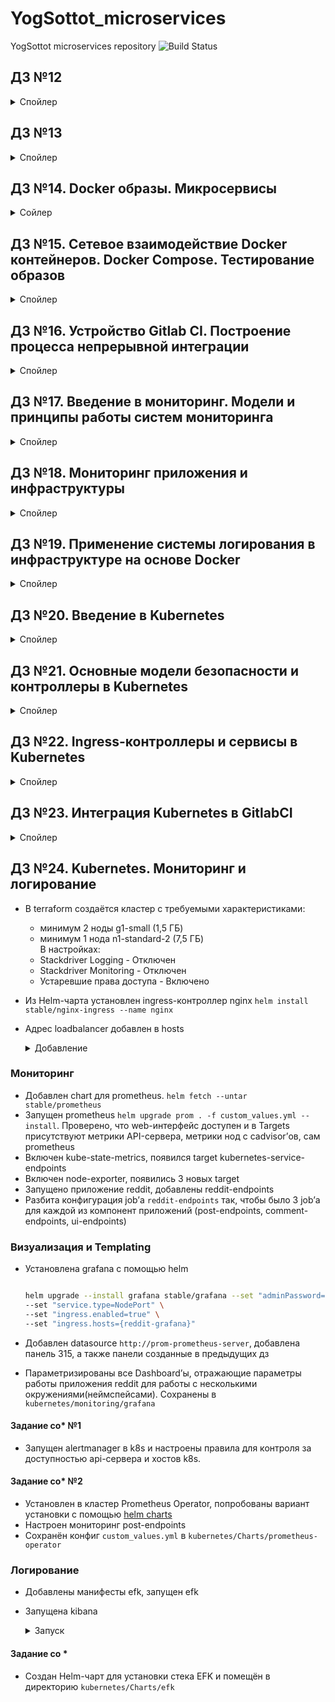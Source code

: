 # YogSottot_microservices

YogSottot microservices repository ![Build Status](https://travis-ci.com/Otus-DevOps-2018-11/YogSottot_microservices.svg?branch=master)

## ДЗ №12  

<details><summary>Спойлер</summary><p>

- Установлены Docker, docker-compose, docker-machine  
- Запущен ```docker run hello-world```  
- Запущен ```docker run -it ubuntu:16.04 /bin/bash``` несколько раз с созданием файл в одном из контейнеров  
- Найден старый контейнер ```docker ps -a```
- Подключился к старому контейнеру ```docker start 4c47507d586b && docker attach 4c47507d586b```  
- Создал образ на основе этого контейнера ```docker commit 4c47507d586b yogsottot/ubuntu-tmp-file```
- Сохранил вывод команды ```docker images``` в файл ```docker-monolith/docker-1.log```  

### Задание со *  

- Сравнил вывод двух следующих команд  

  ```bash

  >docker inspect <u_container_id>
  >docker inspect <u_image_id>
  
  ```

- На основе вывода команд выяснил чем отличается контейнер от образа. Объяснение дописано в файл docker-monolith/docker-1.log  

</p></details>

## ДЗ №13  

<details><summary>Спойлер</summary><p>

- Создан новый проект в gce ```gcloud projects create docker-231609 --name docker``` и выбран по умолчанию ```gcloud config set project docker-231609```  
- Экспортирована переменная с id проекта ```export GOOGLE_PROJECT=docker-231609```
- Создана впс в gcp с помощью docker-machine

  ```bash

  $ docker-machine create --driver google \
  --google-machine-image https://www.googleapis.com/compute/v1/projects/ubuntu-os-cloud/global/images/family/ubuntu-1604-lts \
  --google-machine-type n1-standard-1 \
  --google-zone europe-north1-b \
  docker-host
  
  ```

  <details><summary>Запуск</summary><p>

  ```bash
  Running pre-create checks...
  (docker-host) Check that the project exists
  (docker-host) Check if the instance already exists
  Creating machine...
  (docker-host) Generating SSH Key
  (docker-host) Creating host...
  (docker-host) Opening firewall ports
  (docker-host) Creating instance
  (docker-host) Waiting for Instance
  (docker-host) Uploading SSH Key
  Waiting for machine to be running, this may take a few minutes...
  Detecting operating system of created instance...
  Waiting for SSH to be available...
  Detecting the provisioner...
  Provisioning with ubuntu(systemd)...
  Installing Docker...
  Copying certs to the local machine directory...
  Copying certs to the remote machine...
  Setting Docker configuration on the remote daemon...
  Checking connection to Docker...
  Docker is up and running!
  To see how to connect your Docker Client to the Docker Engine running on this virtual machine, run: docker-machine env docker-host

  ```

  ```bash

  docker-machine env docker-host
  export DOCKER_TLS_VERIFY="1"
  export DOCKER_HOST="tcp://35.228.237.45:2376"
  export DOCKER_CERT_PATH="~/.docker/machine/machines/docker-host"
  export DOCKER_MACHINE_NAME="docker-host"
  # Run this command to configure your shell:
  # eval $(docker-machine env docker-host)

  ```

  </p></details>

- Добавлены dockerfile и дополнительные файлы для создания образа  
- Создан образ

  <details><summary>Создание</summary><p>

  ```bash

  docker build -t reddit:latest .
  ...
      Removing intermediate container bb9ca919facb
   ---> 83511ea833a6
  Step 9/10 : RUN chmod 0777 /start.sh
   ---> Running in 701a752398c7
  Removing intermediate container 701a752398c7
   ---> 6467da45c817
  Step 10/10 : CMD ["/start.sh"]
   ---> Running in e35e7764a918
  Removing intermediate container e35e7764a918
   ---> 46b066c0201a
  Successfully built 46b066c0201a
  Successfully tagged reddit:latest

  ```

  ```bash

  > docker images -a
  REPOSITORY          TAG                 IMAGE ID            CREATED             SIZE
  <none>              <none>              6467da45c817        3 minutes ago       678MB
  reddit              latest              46b066c0201a        3 minutes ago       678MB
  <none>              <none>              83511ea833a6        3 minutes ago       678MB
  <none>              <none>              fb427dbce449        3 minutes ago       639MB
  <none>              <none>              b2b1cf19a8e9        3 minutes ago       639MB
  <none>              <none>              1eeb04537b82        3 minutes ago       639MB
  <none>              <none>              c9f32f0bc094        3 minutes ago       639MB
  <none>              <none>              8cb982c3c72f        3 minutes ago       638MB
  <none>              <none>              45c5c48188b6        4 minutes ago       636MB
  ubuntu              16.04               7e87e2b3bf7a        3 weeks ago         117MB

  ```

  </p></details>

- Запущен контейнер ```docker run --name reddit -d --network=host reddit:latest```  
- Разрешён входящий TCP-трафик на порт 9292

  ```bash

  $ gcloud compute firewall-rules create reddit-app \
  --allow tcp:9292 \
  --target-tags=docker-machine \
  --description="Allow PUMA connections" \
  --direction=INGRESS

  ```

- Проверено, что приложение стало доступным  
- Аутентифицирован на docker hub с хранением секрета через [```docker-credential-pass```](https://github.com/docker/docker-credential-helpers/issues/102#issuecomment-388974092)  
- Образ помечен тегом ```docker tag reddit:latest yogsottot/otus-reddit:1.0```  
- Образ загружен в docker.hub ```docker push yogsottot/otus-reddit:1.0```  
- Загруженный контейнер запущен локально ```docker run --name reddit -d -p 9292:9292 yogsottot/otus-reddit:1.0```  

- C помощью следующих команд:
  - изучены логи контейнера ```docker logs reddit -f```

    <details><summary>Логи контейнера</summary><p>

    ```bash
  
    >docker logs reddit -f
    about to fork child process, waiting until server is ready for connections.
    forked process: 9
    ERROR: child process failed, exited with error number 100
    Puma starting in single mode...
    * Version 3.10.0 (ruby 2.3.1-p112), codename: Russell's Teapot
    * Min threads: 0, max threads: 16
    * Environment: development
    /reddit/helpers.rb:4: warning: redefining `object_id' may cause serious problems
    D, [2019-02-13T11:38:16.872960 #14] DEBUG -- : MONGODB | Topology type 'unknown' initializing.
    D, [2019-02-13T11:38:16.873074 #14] DEBUG -- : MONGODB | Server 127.0.0.1:27017 initializing.
    D, [2019-02-13T11:56:02.170351 #13] DEBUG -- : MONGODB | Connection refused - connect(2) for 127.0.0.1:27017
    * Listening on tcp://0.0.0.0:9292
    Use Ctrl-C to stop

    ```

    </p></details>

  - зашёл в выполняемый контейнер ```docker exec -it reddit bash```
  - посмотрел список процессов  ```ps auxf```

    <details><summary>Процессы контейнера</summary><p>

    ```bash

    root@e88d520c0836:/# ps auxf
    USER       PID %CPU %MEM    VSZ   RSS TTY      STAT START   TIME COMMAND
    root       174  0.0  0.0  18236  3316 pts/0    Ss   11:59   0:00 bash
    root       234  0.0  0.0  34424  2960 pts/0    R+   12:00   0:00  \_ ps auxf
    root         1  0.0  0.0  18032  2772 ?        Ss   11:56   0:00 bash /start.sh
    root        13  0.2  0.4 651060 32428 ?        Sl   11:56   0:00 puma 3.10.0 (tcp://0.0.0.0:9292) [reddit]

    ```

    </p></details>

  - при просмотре логов была выявлена проблема с запуском mongodb

    <details><summary>Логи mongodb</summary><p>

    ```bash

    ERROR: Insufficient free space for journal files
    [initandlisten] Please make at least 3379MB available in /var/lib/mongodb/journal or use --smallfiles
  
    ```

    </p></details>

    Проблема решена путём внесения изменений в конфиг ```mongod.conf```, а также исправлением опечатки в ```start.sh```  
    Был создан исправленный образ yogsottot/otus-reddit:1.02
    Удалил старый контейнер и запустил новый ```docker run --name reddit -d -p 9292:9292 yogsottot/otus-reddit:1.02```

    <details><summary>Изменения</summary><p>

    ```bash
    cat /etc/mongod.conf

    storage:
        smallFiles: true

    ```

    ```bash

    cat start.sh
    --config /etc/mongod.conf вместо /etc/mongodb.conf

    ```

    </p></details>

  - вызвал остановку контейнера ```killall5 1```
  - запустил его повторно ```docker start reddit```, убедился, что приложение работает корректно  
  - остановил и удалил ```docker stop reddit && docker rm reddit```
  - запустил контейнер без запуска приложения и посмотрел процессы ```docker run --name reddit --rm -it yogsottot/otus-reddit:1.02 bash```

    <details><summary>Без запуска приложения</summary><p>

    ```bash

    >docker run --name reddit --rm -it yogsottot/otus-reddit:1.02 bash
    root@f0fa490388bd:/# ps auxf
    USER       PID %CPU %MEM    VSZ   RSS TTY      STAT START   TIME COMMAND
    root         1  0.6  0.0  18236  3220 pts/0    Ss   14:09   0:00 bash
    root        15  0.0  0.0  34424  2844 pts/0    R+   14:09   0:00 ps auxf
    root@f0fa490388bd:/# exit

    ```

    </p></details>

  - посмотрел подробную информацию об образе ```docker inspect yogsottot/otus-reddit:1.02```

    <details><summary>Информация об образе</summary><p>

    ```bash

    >docker inspect yogsottot/otus-reddit:1.02
    [
        {
            "Id": "sha256:7c4894d7591c103ddae2383800ca942bf2e3fd476c83ec2e60d9361c938c2686",
            "RepoTags": [
                "yogsottot/otus-reddit:1.02"
            ],
            "RepoDigests": [
                "yogsottot/otus-reddit@sha256:4b20de2c1144e38a4ebf161b71ded27daa82448e9868d39eea511b17f1914e6f"
            ],
            "Parent": "",
            "Comment": "",
            "Created": "2019-02-13T13:03:36.805788752Z",
            "Container": "2faf0287353c17766520c61a47729bd4d5bfdd0efeffddb67bcb9bada2a530f1",
            "ContainerConfig": {
                "Hostname": "2faf0287353c",
                "Domainname": "",
                "User": "",
                "AttachStdin": false,
                "AttachStdout": false,
                "AttachStderr": false,
                "Tty": false,
                "OpenStdin": false,
                "StdinOnce": false,
                "Env": [
                    "PATH=/usr/local/sbin:/usr/local/bin:/usr/sbin:/usr/bin:/sbin:/bin"
                ],
                "Cmd": [
                    "/bin/sh",
                    "-c",
                    "#(nop) ",
                    "CMD [\"/start.sh\"]"
                ],
                "ArgsEscaped": true,
                "Image": "sha256:add263cec92cd867829f5886de5b9b67ac47bec21869575dd39d487a970bfa5d",
                "Volumes": null,
                "WorkingDir": "",
                "Entrypoint": null,
                "OnBuild": null,
                "Labels": {}
            },
            "DockerVersion": "18.09.2",
            "Author": "",
            "Config": {
                "Hostname": "",
                "Domainname": "",
                "User": "",
                "AttachStdin": false,
                "AttachStdout": false,
                "AttachStderr": false,
                "Tty": false,
                "OpenStdin": false,
                "StdinOnce": false,
                "Env": [
                    "PATH=/usr/local/sbin:/usr/local/bin:/usr/sbin:/usr/bin:/sbin:/bin"
                ],
                "Cmd": [
                    "/start.sh"
                ],
                "ArgsEscaped": true,
                "Image": "sha256:add263cec92cd867829f5886de5b9b67ac47bec21869575dd39d487a970bfa5d",
                "Volumes": null,
                "WorkingDir": "",
                "Entrypoint": null,
                "OnBuild": null,
                "Labels": null
            },
            "Architecture": "amd64",
            "Os": "linux",
            "Size": 678186931,
            "VirtualSize": 678186931,
            "GraphDriver": {
                "Data": {
                    "LowerDir": "/var/lib/docker/overlay2/075c4eb4b1d86e01be73c46c5bda1691933a9f2d4e8e34934cea2504e5e0c5e8/diff:/var/lib/docker/overlay2/d09c0bd543b4394806759ee13751279545a07f741cc9f72d0f5e14aa440e435a/diff:/var/lib/docker/overlay2/d79588ff9afdef1cd931329adb21f1857831e0e719e6ad5d93722e9ca6155896/diff:/var/lib/docker/overlay2/dc714f7b9be2e07e502a63fe948d1bbfb48aa81d8e5186c4cf06e5f458429b6e/diff:/var/lib/docker/overlay2/071db8621e40b6b79817e090de8c546eb726540a31d44e96b693ad014ab0635a/diff:/var/lib/docker/overlay2/2afd26f1614689031ad1f1b1d663789d288344c57b824812a916ec7982c407ff/diff:/var/lib/docker/overlay2/e30dbb3415a8a704609596e465bff304bf65d55ad8321be8a823c1c52a41695b/diff:/var/lib/docker/overlay2/d23eee8a190cff4ce21abf6aeb8ddc298378b8a5eeb2a408d2af5b5c65c8dede/diff:/var/lib/docker/overlay2/af577f34abcd2995c0c90e63da250b75cc5e860bd6cc5c406cf3e8b16d989f2d/diff:/var/lib/docker/overlay2/a1b5dbb6f13937fe6a5981c060ea5be1abbff2345323ec0431b392a54563ccf2/diff:/var/lib/docker/overlay2/95fb9d6f751847de59e731c3aa30ffe9a4cf41d92c6fa5d63b3c54cc4dfe930a/diff",
                    "MergedDir": "/var/lib/docker/overlay2/d2bfd45def40d502a69561472a1a635cd6b069af7a1646e9f74284fe82171870/merged",
                    "UpperDir": "/var/lib/docker/overlay2/d2bfd45def40d502a69561472a1a635cd6b069af7a1646e9f74284fe82171870/diff",
                    "WorkDir": "/var/lib/docker/overlay2/d2bfd45def40d502a69561472a1a635cd6b069af7a1646e9f74284fe82171870/work"
                },
                "Name": "overlay2"
            },
            "RootFS": {
                "Type": "layers",
                "Layers": [
                    "sha256:0de2edf7bff41238438e25b6f2de055b97c7fb6fe095cd560c2095b8dd70fc99",
                    "sha256:b2fd8b4c3da7e720f748179985ff20f537d504a9f4b0df09ac7611b390addab8",
                    "sha256:f67191ae09b8f583063c9f2e369ce3743a4f4eca91e2f7c4c3e4f5a7fba6b24a",
                    "sha256:68dda0c9a8cd82911fa164ad1461ded7901784ddc4f221c3bd0ae6acbea7ad36",
                    "sha256:24f80a2c71e08dd40ec4cbdffffdc5f406fcc9d51c830059097eefeff554674c",
                    "sha256:2840ac005625268ba87ebd14686c1d9411a9a9facfa79ed7b63d629b419382f2",
                    "sha256:9eb6337a262e08b183c3c53b08f1d0f7fe30c87fc3d731e864abdb7c645b037e",
                    "sha256:5b4c71b573d0ebe0230d450af565f08991612273a8538af0deae06cf95354f39",
                    "sha256:113f3a69854f4cff82457e4612564c72cb3b80bd2759034e1a63e6b1d14b12ca",
                    "sha256:10eaa0370604cc74429c7043eeb91d98e9d39389e1f84c29169c6d28ed12f7d5",
                    "sha256:212ea33e1c32c571e618bd409bc8ddb78078221e563780b364fce2983e31a711",
                    "sha256:7ab07c89835047f072949816054c1c685bec9f0e2154e4c50ae4c2c2f997c90d"
                ]
            },
            "Metadata": {
                "LastTagTime": "0001-01-01T00:00:00Z"
            }
        }
    ]

    ```

    </p></details>

  - вывел только определенный фрагмент информации ```docker inspect yogsottot/otus-reddit:1.02 -f '{{.ContainerConfig.Cmd}}'```

    <details><summary>Проверка</summary><p>

    ```bash

    >docker inspect yogsottot/otus-reddit:1.02 -f '{{.ContainerConfig.Cmd}}'
    [/bin/sh -c #(nop)  CMD ["/start.sh"]]

    ```

    </p></details>

  - запустил приложение и добавил/удалил папки и посмотрел дифф,
  
    <details><summary>Проверка</summary><p>

    ```bash

    >docker run --name reddit -d -p 9292:9292 yogsottot/otus-reddit:1.02
    d2981256e51c6b2dd96c768013c7b2c7d81b97bcc2a6cf1ba5e150c49b7ecc12

    >docker exec -it reddit bash
    root@d2981256e51c:/# mkdir /test1234
    root@d2981256e51c:/# touch /test1234/testfile
    root@d2981256e51c:/# rmdir /opt
    root@d2981256e51c:/# exit
    exit

    >docker diff reddit
    C /var
    C /var/lib
    C /var/lib/mongodb
    A /var/lib/mongodb/_tmp
    A /var/lib/mongodb/journal
    A /var/lib/mongodb/journal/j._0
    A /var/lib/mongodb/journal/prealloc.1
    A /var/lib/mongodb/journal/prealloc.2
    A /var/lib/mongodb/local.0
    A /var/lib/mongodb/local.ns
    A /var/lib/mongodb/mongod.lock
    C /var/log
    C /var/log/mongodb
    A /var/log/mongodb/mongod.log
    C /root
    A /root/.bash_history
    A /test1234
    A /test1234/testfile
    C /tmp
    A /tmp/mongodb-27017.sock
    D /opt

    ```

    </p></details>

  - проверил что после остановки и удаления контейнера никаких изменений не останется:

    <details><summary>Проверка</summary><p>

    ```bash

    >docker stop reddit && docker rm reddit
    reddit
    reddit

    >docker run --name reddit --rm -it yogsottot/otus-reddit:1.02 bash
    root@0baad30581f4:/# ls /
    bin  boot  dev  etc  home  lib  lib64  media  mnt  opt  proc  reddit  root  run  sbin  srv  start.sh  sys  tmp  usr  var

    ```

    </p></details>

### Задание со *  

- Настроено поднятие инстансов с помощью Terraform, их количество задается переменной ```count_app```  
  ```cd terraform/stage && terraform get && terraform init && terraform apply -auto-approve=true```  
- Добавлено несколько плейбуков Ansible (```site_dynamic.yml```, ```docker_dynamic.yml```, ```deploy_dynamic.yml```) с использованием динамического инвентори для установки докера и запуска там образа приложения. Используется скрипт ```gce_googleapiclient.py```. Отличается от ```gce.py``` тем, что использует для авторизации тот же механизм, что и утилиты gcloud. Нет необходимости скачивать service_account.json
- Добавлен шаблон пакера, который делает образ с уже установленным Docker с помощью плейбука ```packer_docker.yml```  
  ```packer.io build -var-file=docker-monolith/infra/packer/variables.json docker-monolith/infra/packer/docker.json```

  <details><summary>Создание образа</summary><p>

  ```bash

  >packer.io validate -var-file=docker-monolith/infra/packer/variables.json docker-monolith/infra/packer/docker.json
  Template validated successfully.

  >packer.io build -var-file=docker-monolith/infra/packer/variables.json docker-monolith/infra/packer/docker.json
  googlecompute output will be in this color.

  ==> googlecompute: Checking image does not exist...
  ==> googlecompute: Creating temporary SSH key for instance...
  ==> googlecompute: Using image: ubuntu-1604-xenial-v20190212
  ==> googlecompute: Creating instance...
      googlecompute: Loading zone: europe-north1-b
      googlecompute: Loading machine type: f1-micro
      googlecompute: Requesting instance creation...
      googlecompute: Waiting for creation operation to complete...
      googlecompute: Instance has been created!
  ==> googlecompute: Waiting for the instance to become running...
      googlecompute: IP: 35.228.178.92
  ==> googlecompute: Using ssh communicator to connect: 35.228.178.92
  ==> googlecompute: Waiting for SSH to become available...
  ==> googlecompute: Connected to SSH!
  ==> googlecompute: Provisioning with Ansible...
  ==> googlecompute: Executing Ansible: ansible-playbook --extra-vars packer_build_name=googlecompute packer_builder_type=googlecompute -i /tmp/packer-provisioner-ansible167512139 ~/YogSottot_microservices/docker-monolith/infra/ansible/playbooks/packer_docker.yml -e ansible_ssh_private_key_file=/tmp/ansible-key903690140
      googlecompute:
      googlecompute: PLAY [Configure App] ***********************************************************
      googlecompute:
      googlecompute: TASK [Gathering Facts] *********************************************************
      googlecompute: ok: [default]
      googlecompute:
      googlecompute: TASK [geerlingguy.docker : include_tasks] **************************************
      googlecompute: skipping: [default]
      googlecompute:
      googlecompute: TASK [geerlingguy.docker : include_tasks] **************************************
      googlecompute: included: ~/YogSottot_microservices/docker-monolith/infra/ansible/roles/geerlingguy.docker/tasks/setup-Debian.yml for default
      googlecompute:
      googlecompute: TASK [geerlingguy.docker : Ensure old versions of Docker are not installed.] ***
      googlecompute: ok: [default]
      googlecompute:
      googlecompute: TASK [geerlingguy.docker : Ensure dependencies are installed.] *****************
      googlecompute: ok: [default]
      googlecompute:
      googlecompute: TASK [geerlingguy.docker : Add Docker apt key.] ********************************
      googlecompute: changed: [default]
      googlecompute:
      googlecompute: TASK [geerlingguy.docker : Ensure curl is present (on older systems without SNI).] ***
      googlecompute: skipping: [default]
      googlecompute:
      googlecompute: TASK [geerlingguy.docker : Add Docker apt key (alternative for older systems without SNI).] ***
      googlecompute: skipping: [default]
      googlecompute:
      googlecompute: TASK [geerlingguy.docker : Add Docker repository.] *****************************
      googlecompute: changed: [default]
      googlecompute:
      googlecompute: TASK [geerlingguy.docker : Install Docker.] ************************************
      googlecompute: changed: [default]
      googlecompute:
      googlecompute: TASK [geerlingguy.docker : Ensure containerd service dir exists.] **************
      googlecompute: changed: [default]
      googlecompute:
      googlecompute: TASK [geerlingguy.docker : Add shim to ensure Docker can start in all environments.] ***
      googlecompute: changed: [default]
      googlecompute:
      googlecompute: TASK [geerlingguy.docker : Reload systemd daemon if template is changed.] ******
      googlecompute: ok: [default]
      googlecompute:
      googlecompute: TASK [geerlingguy.docker : Ensure Docker is started and enabled at boot.] ******
      googlecompute: ok: [default]
      googlecompute:
      googlecompute: RUNNING HANDLER [geerlingguy.docker : restart docker] **************************
      googlecompute: changed: [default]
      googlecompute:
      googlecompute: TASK [geerlingguy.docker : include_tasks] **************************************
      googlecompute: skipping: [default]
      googlecompute:
      googlecompute: TASK [geerlingguy.docker : include_tasks] **************************************
      googlecompute: skipping: [default]
      googlecompute:
      googlecompute: PLAY RECAP *********************************************************************
      googlecompute: default                    : ok=12   changed=6    unreachable=0    failed=0
      googlecompute:
  ==> googlecompute: Deleting instance...
      googlecompute: Instance has been deleted!
  ==> googlecompute: Creating image...
  ==> googlecompute: Deleting disk...
      googlecompute: Disk has been deleted!
  Build 'googlecompute' finished.
  
  ==> Builds finished. The artifacts of successful builds are:
  --> googlecompute: A disk image was created: reddit-docker-1550134658

  ```

  </p></details>

</p></details>

## ДЗ №14. Docker образы. Микросервисы  

<details><summary>Сойлер</summary><p>

- Скачан архив reddit-microservices и добавлены докерфайлы. Учтены замечания hadolint.
- Запущена сборка контейнеров.  
  ```docker build -t yogsottot/post:1.0 ./post-py```  

  <details><summary>сборка</summary><p>

  ```bash

   unable to execute 'gcc': No such file or directory
   error: command 'gcc' failed with exit status 1

  ```

  Добавил установку gcc в dockerfile

  ```bash

  Successfully built 8d1048ab658c
  Successfully tagged yogsottot/post:1.0

  ```

  </p></details>

  ```docker build -t yogsottot/comment:1.0 ./comment```  
  ```docker build -t yogsottot/ui:1.0 ./ui```  

- Создадна специальная сеть для приложения ```docker network create reddit```  
- Запущены контейнеры  
  
  <details><summary>Команды запуска</summary><p>

  ```bash

  docker run -d --network=reddit \
  --network-alias=post_db --network-alias=comment_db mongo:latest
  docker run -d --network=reddit \
  --network-alias=post yogsottot/post:1.0
  docker run -d --network=reddit \
  --network-alias=comment yogsottot/comment:1.0
  docker run -d --network=reddit \
  -p 9292:9292 yogsottot/ui:1.0

  ```

  </p></details>

- Проверена работа приложения  

  <details><summary>Тест</summary><p>

  ![reddit](https://i.imgur.com/EJGFtbF.png)

  </p></details>

### Задание со ⭐  

- Остановлены контейнеры: ```docker kill $(docker ps -q)```
- Запущены контейнеры с другими сетевыми алиасами
- При запуске контейнеров (docker run) заданы переменные окружения соответствующие новым сетевым
алиасам, не пересоздавая образ  
  
  <details><summary>Запуск</summary><p>

  ```bash

  docker run -d --network=reddit \
  --network-alias=post_db_test1 --network-alias=comment_db_test1 mongo:latest
  docker run -d --env "POST_DATABASE_HOST=post_db_test1" --network=reddit \
  --network-alias=post_test1 yogsottot/post:1.0
  docker run -d --env "COMMENT_DATABASE_HOST=comment_db_test1" --network=reddit \
  --network-alias=comment_test1 yogsottot/comment:1.0
  docker run -d --env "POST_SERVICE_HOST=post_test1" --env "COMMENT_SERVICE_HOST=comment_test1" --network=reddit \
  -p 9292:9292 yogsottot/ui:1.0

  ```

  </p></details>

- Проверена работоспособность сервиса  

  <details><summary>Тест</summary><p>

  ![reddit](https://i.imgur.com/343Kvi9.png)

  </p></details>

### Уменьшение образов  

- Проверен текущий размер ```docker images```

  <details><summary>размеры</summary><p>

    ```bash

    >docker images
    REPOSITORY          TAG                 IMAGE ID            CREATED             SIZE
    yogsottot/ui        1.0                 a5d1712293ce        About an hour ago   767MB
    yogsottot/comment   1.0                 6f09813109a0        About an hour ago   765MB
    yogsottot/post      1.0                 8d1048ab658c        About an hour ago   198MB
    <none>              <none>              72aba88ff33d        About an hour ago   88.6MB
    <none>              <none>              4d85cb9b8aeb        About an hour ago   257MB
    <none>              <none>              f13ada26a87e        About an hour ago   257MB
    <none>              <none>              745ef9e135eb        About an hour ago   88.6MB
    <none>              <none>              a58bdd4d0f43        2 hours ago         88.6MB
    mongo               latest              0da05d84b1fe        9 days ago          394MB
    ruby                2.2                 6c8e6f9667b2        9 months ago        715MB
    python              3.6.0-alpine        cb178ebbf0f2        23 months ago       88.6MB

    ```

    </p></details>

- Изменён и собран новый образ ui ```docker build -t yogsottot/ui:2.0 ./ui```

  <details><summary>новый размер</summary><p>

  ```bash

  >docker images
  REPOSITORY          TAG                 IMAGE ID            CREATED             SIZE
  yogsottot/ui        2.0                 7a08f0564a4b        3 seconds ago       398MB
  yogsottot/ui        1.0                 a5d1712293ce        About an hour ago   767MB
  yogsottot/comment   1.0                 6f09813109a0        About an hour ago   765MB
  yogsottot/post      1.0                 8d1048ab658c        About an hour ago   198MB
  <none>              <none>              72aba88ff33d        About an hour ago   88.6MB
  <none>              <none>              4d85cb9b8aeb        2 hours ago         257MB
  <none>              <none>              f13ada26a87e        2 hours ago         257MB
  <none>              <none>              745ef9e135eb        2 hours ago         88.6MB
  <none>              <none>              a58bdd4d0f43        2 hours ago         88.6MB
  mongo               latest              0da05d84b1fe        9 days ago          394MB
  ubuntu              16.04               7e87e2b3bf7a        3 weeks ago         117MB
  ruby                2.2                 6c8e6f9667b2        9 months ago        715MB
  python              3.6.0-alpine        cb178ebbf0f2        23 months ago       88.6MB

  ```

  </p></details>

#### Задания со ⭐  

- Собраны образы ui-2.3 / comment-1.6 на основе Alpine Linux  

  <details><summary>новый размер</summary><p>

  ```bash

  >docker images
  yogsottot/ui        2.3                 60e670a09925        6 seconds ago        38.6MB
  yogsottot/ui        2.2                 d6df5c580d72        4 seconds ago        208MB
  yogsottot/ui        2.0                 7a08f0564a4b        3 hours ago          398MB
  yogsottot/ui        1.0                 a5d1712293ce        4 hours ago          767MB
  yogsottot/comment   1.6                 a132beb50a01        7 seconds ago        36.2MB
  yogsottot/comment   1.5                 6cc1d265f29b        6 minutes ago        206MB
  yogsottot/comment   1.0                 6f09813109a0        4 hours ago          765MB
  
  ```

  </p></details>

- Добавлены файлы .dockerignore  
- Добавил удаление pip cache ```rm -r /root/.cache``` в ```post-py``` и удаление сборочных зависимостей (gcc musl). Снижен размер образа на 92 Мб.
  
  <details><summary>новый размер /post</summary><p>

  ```bash

  >docker images
  yogsottot/post      1.5                 e58d479f8fdd        About a minute ago  106MB
  yogsottot/post      1.0                 8d1048ab658c        3 hours ago         198MB

  ```

  </p></details>

### Работа с volume  

- Создан Docker volume: ```docker volume create reddit_db```  
- Подключен к контейнеру с MongoDB  ```-v reddit_db:/data/db```  
- Запущено приложение, создано сообщение.

  <details><summary>Команды запуска</summary><p>

  ```bash

  docker run -d --network=reddit \
  --network-alias=post_db --network-alias=comment_db -v reddit_db:/data/db mongo:latest
  docker run -d --network=reddit \
  --network-alias=post yogsottot/post:1.5
  docker run -d --network=reddit \
  --network-alias=comment yogsottot/comment:1.6
  docker run -d --network=reddit \
  -p 9292:9292 yogsottot/ui:2.3

  ```

  </p></details>

- Перезапущено приложение. Проверено что сообщение осталось на месте.  
  
  <details><summary>Тест</summary><p>

  ![reddit](https://i.imgur.com/TxbhKE9.png)

  </p></details>

</p></details>

## ДЗ №15. Сетевое взаимодействие Docker контейнеров. Docker Compose. Тестирование образов  

<details><summary>Спойлер</summary><p>

### Сетевые драйверы  

#### None network driver  

- Выполнен ```ifconfig``` в контейнере ```joffotron/docker-net-tools```

  <details><summary>Результат</summary><p>

  ```bash

  >docker run -ti --rm --network none joffotron/docker-net-tools -c ifconfig
  Unable to find image 'joffotron/docker-net-tools:latest' locally
  latest: Pulling from joffotron/docker-net-tools
  3690ec4760f9: Pull complete
  0905b79e95dc: Pull complete
  Digest: sha256:5752abdc4351a75e9daec681c1a6babfec03b317b273fc56f953592e6218d5b5
  Status: Downloaded newer image for joffotron/docker-net-tools:latest
  lo        Link encap:Local Loopback  
            inet addr:127.0.0.1  Mask:255.0.0.0
            UP LOOPBACK RUNNING  MTU:65536  Metric:1
            RX packets:0 errors:0 dropped:0 overruns:0 frame:0
            TX packets:0 errors:0 dropped:0 overruns:0 carrier:0
            collisions:0 txqueuelen:1000
            RX bytes:0 (0.0 B)  TX bytes:0 (0.0 B)

  ```

  </p></details>

#### Host network driver  

- Выполнен ```ifconfig``` в контейнере ```joffotron/docker-net-tools```

  <details><summary>Результат</summary><p>

  ```bash

  >docker run -ti --rm --network host joffotron/docker-net-tools -c ifconfig
  docker0   Link encap:Ethernet  HWaddr 02:42:43:BE:92:1B  
            inet addr:172.17.0.1  Bcast:172.17.255.255  Mask:255.255.0.0
            UP BROADCAST MULTICAST  MTU:1500  Metric:1
            RX packets:0 errors:0 dropped:0 overruns:0 frame:0
            TX packets:0 errors:0 dropped:0 overruns:0 carrier:0
            collisions:0 txqueuelen:0
            RX bytes:0 (0.0 B)  TX bytes:0 (0.0 B)
  
  ens4      Link encap:Ethernet  HWaddr 42:01:0A:A6:00:0F  
            inet addr:10.166.0.15  Bcast:10.166.0.15  Mask:255.255.255.255
            inet6 addr: fe80::4001:aff:fea6:f%32511/64 Scope:Link
            UP BROADCAST RUNNING MULTICAST  MTU:1460  Metric:1
            RX packets:5735 errors:0 dropped:0 overruns:0 frame:0
            TX packets:4861 errors:0 dropped:0 overruns:0 carrier:0
            collisions:0 txqueuelen:1000
            RX bytes:82716762 (78.8 MiB)  TX bytes:459695 (448.9 KiB)
  
  lo        Link encap:Local Loopback  
            inet addr:127.0.0.1  Mask:255.0.0.0
            inet6 addr: ::1%32511/128 Scope:Host
            UP LOOPBACK RUNNING  MTU:65536  Metric:1
            RX packets:0 errors:0 dropped:0 overruns:0 frame:0
            TX packets:0 errors:0 dropped:0 overruns:0 carrier:0
            collisions:0 txqueuelen:1000
            RX bytes:0 (0.0 B)  TX bytes:0 (0.0 B)

  ```

  </p></details>

- Выполнен ```ifconfig``` непосредственно на хосте. Результаты одинаковы, так как используется сеть хоста.

  <details><summary>Результат</summary><p>

  ```bash

  >docker-machine ssh docker-host ifconfig
  docker0   Link encap:Ethernet  HWaddr 02:42:43:be:92:1b  
            inet addr:172.17.0.1  Bcast:172.17.255.255  Mask:255.255.0.0
            UP BROADCAST MULTICAST  MTU:1500  Metric:1
            RX packets:0 errors:0 dropped:0 overruns:0 frame:0
            TX packets:0 errors:0 dropped:0 overruns:0 carrier:0
            collisions:0 txqueuelen:0 
            RX bytes:0 (0.0 B)  TX bytes:0 (0.0 B)
  
  ens4      Link encap:Ethernet  HWaddr 42:01:0a:a6:00:0f  
            inet addr:10.166.0.15  Bcast:10.166.0.15  Mask:255.255.255.255
            inet6 addr: fe80::4001:aff:fea6:f/64 Scope:Link
            UP BROADCAST RUNNING MULTICAST  MTU:1460  Metric:1
            RX packets:5789 errors:0 dropped:0 overruns:0 frame:0
            TX packets:4912 errors:0 dropped:0 overruns:0 carrier:0
            collisions:0 txqueuelen:1000 
            RX bytes:82726568 (82.7 MB)  TX bytes:468659 (468.6 KB)
  
  lo        Link encap:Local Loopback  
            inet addr:127.0.0.1  Mask:255.0.0.0
            inet6 addr: ::1/128 Scope:Host
            UP LOOPBACK RUNNING  MTU:65536  Metric:1
            RX packets:0 errors:0 dropped:0 overruns:0 frame:0
            TX packets:0 errors:0 dropped:0 overruns:0 carrier:0
            collisions:0 txqueuelen:1000 
            RX bytes:0 (0.0 B)  TX bytes:0 (0.0 B)


  ```

  </p></details>

- Запущен несколько раз (2-4) ```docker run --network host -d nginx```. В ```docker ps``` видно, что остался запущен только один контейнер. Это происходит из-за того, что используется один интерфейс и порт уже занят, остальные контейнеры падают с ошибкой.  
- Выполнена команда ```docker-machine ssh docker-host 'sudo ln -s /var/run/docker/netns /var/run/netns'```
- Теперь можно просматривать существующие в данный момент ```net-namespaces``` с помощью команды: ```docker-machine ssh docker-host 'sudo ip netns'```  
- Повторены запуски контейнеров с использованием драйверов ```none``` и ```host``` и просмотрено, как меняется список namespace-ов

  <details><summary>none</summary><p>

  ```bash

  >docker run -ti --rm --network none joffotron/docker-net-tools -c ifconfig
  lo        Link encap:Local Loopback  
            inet addr:127.0.0.1  Mask:255.0.0.0
            UP LOOPBACK RUNNING  MTU:65536  Metric:1
            RX packets:0 errors:0 dropped:0 overruns:0 frame:0
            TX packets:0 errors:0 dropped:0 overruns:0 carrier:0
            collisions:0 txqueuelen:1000
            RX bytes:0 (0.0 B)  TX bytes:0 (0.0 B)

  >docker-machine ssh docker-host 'sudo ip netns'
  RTNETLINK answers: Invalid argument
  RTNETLINK answers: Invalid argument
  82c6b5ac974e
  default

  ```

  </p></details>

  <details><summary>host</summary><p>

  ```bash

  sudo docker run --network host -d nginx ; sudo ip netns
  c9c659c97ac73c81d70abf371b6d75cf207d8d6d83c2fdd967ac4794f1532f2a
  default
  docker-user@docker-host:~$ sudo docker run --network host -d nginx ; sudo ip netns
  9f7130c39ea36eab06456cef23facc0cbb7fe10d7dc37ce4553a8a1f24a19d57
  default
  docker-user@docker-host:~$ sudo docker run --network host -d nginx ; sudo ip netns
  c5ed6a16b5441dd53512d78b3de97b8be5e62a0d05d2ede1087f03d2b6796393
  default
  docker-user@docker-host:~$ sudo docker run --network host -d nginx ; sudo ip netns
  ad9c91b904c668693d6c73fc723f28144d0bd4dc9778ee8bba45b0270bb6fc4f
  default

  ```

  </p></details>

#### Bridge network driver  

- Создана bridge-сеть в docker ```docker network create reddit --driver bridge```
- Созданый образы и запущены контейнеры приложения

  <details><summary>Результат</summary><p>

  ```bash

  >docker run -d --network=reddit mongo:latest
  275bbb836d9441e124db82db384c93c9dc530ee698e896fa84fbb5e6d48512a0
  
  >docker run -d --network=reddit yogsottot/post:1.0
  b12dc50614f532eae9e9557bd3fa7741b0cc690165287d4d7936a12dc0091243
  
  >docker run -d --network=reddit yogsottot/comment:1.0
  326ce4126f0d8557aae2ad8d826ef796e5ad9492b7d746fc0a70ba5a00eabc0d
  
  >docker run -d --network=reddit -p 9292:9292 yogsottot/ui:1.0
  1c87de96124e9e8a2a9e9eec5f79be0070d0144a77893f9744d4306f539fc3ce

  ```

  </p></details>

- Проверено, что приложение функционирует некорректно. Созданы новые контейнеры с присвоением сетевых псевдонимов  

  <details><summary>Результат</summary><p>

  ```bash

  >docker kill $(docker ps -q)
  1c87de96124e
  326ce4126f0d
  b12dc50614f5
  275bbb836d94
  a1bc8daf4eb0
  
  >docker run -d --network=reddit --network-alias=post_db --network-alias=comment_db mongo:latest
  2d833cd504d45d8ab6631a2edf1364504b5a34df7c5eea08444f8450359f65cb
  
  >docker run -d --network=reddit --network-alias=post yogsottot/post:1.0
  1794db901b524405f7125da6c03cbda74ad2b50bb5300fc07e9c0321a1a91ca9
  
  >docker run -d --network=reddit --network-alias=comment yogsottot/comment:1.0
  40f52ef941d24d16e73ab33b067c0e96b3efc00689114031d87ca8fc08ee9d08
  
  >docker run -d --network=reddit -p 9292:9292 yogsottot/ui:1.0
  274842f11cd093432235b0f8a20e29223556d5f91d7609ac077a4b944be456fd

  ```

  </p></details>

- Приложение функционирует корректно  
- Запущен проект в 2-х bridge сетях. Так, чтобы сервис ui не имел доступа к базе данных  
  - Созданы docker-сети

    ```bash

    > docker network create back_net --subnet=10.0.2.0/24
    > docker network create front_net --subnet=10.0.1.0/24
  
    ```

  - Запущены контейнеры

    ```bash

    docker run -d --network=front_net -p 9292:9292 --name ui yogsottot/ui:1.0
    docker run -d --network=back_net --name comment yogsottot/comment:1.0
    docker run -d --network=back_net --name post yogsottot/post:1.0
    docker run -d --network=back_net --name mongo_db --network-alias=post_db --network-alias=comment_db mongo:latest

    ```

- Убедились, что приложени работает некорректно, так как Docker при инициализации контейнера может подключить к нему только 1
сеть  
- Подключены дополнительные сети для контейнеров post и comment  

  ```bash

  >docker network connect front_net post
  >docker network connect front_net comment

  ```

- Приложение работает корректно  
- Произведена установка пакета bridge-utils на docker-host

  ```bash

  docker-machine ssh docker-host
  sudo apt-get update && sudo apt-get install bridge-utils

  ```

- Выполнена команда ```docker network ls``` и найдены ID сетей, созданных в рамках проекта

  <details><summary>Результат</summary><p>

  ```bash

  sudo docker network ls
  NETWORK ID          NAME                DRIVER              SCOPE
  0736038172aa        back_net            bridge              local
  0e587934b032        bridge              bridge              local
  75f4f9d59467        front_net           bridge              local
  8b2a6e3bd204        host                host                local
  298c0549376b        none                null                local
  77aa870d23be        reddit              bridge              local

  ```

  </p></details>

- Выполнено ```ifconfig | grep br``` и найдены bridge-интерфейсы для каждой из сетей  

  <details><summary>Результат</summary><p>

  ```bash

  ifconfig | grep br
  br-0736038172aa Link encap:Ethernet  HWaddr 02:42:62:72:dd:81  
  br-75f4f9d59467 Link encap:Ethernet  HWaddr 02:42:c1:01:5c:5b  
  br-77aa870d23be Link encap:Ethernet  HWaddr 02:42:21:71:68:ef

  ```

  </p></details>

- Просмотрена информация о каждом интерфейсе

  <details><summary>Результат</summary><p>

  ```bash

  ~$ brctl show br-0736038172aa
  bridge name     bridge id               STP enabled     interfaces
  br-0736038172aa         8000.02426272dd81       no              veth70b6207
                                                          veth74deabe
                                                          vethee70efc
  ~$ brctl show br-75f4f9d59467
  bridge name     bridge id               STP enabled     interfaces
  br-75f4f9d59467         8000.0242c1015c5b       no              veth1a58b06
                                                          veth73dd2ad
                                                          veth9b151d5
  ~$ brctl show br-77aa870d23be
  bridge name     bridge id               STP enabled     interfaces
  br-77aa870d23be         8000.0242217168ef       no

  ```

  </p></details>

- Выполнено ```sudo iptables -nL -t nat```

  <details><summary>Результат</summary><p>

  ```bash

  sudo iptables -v -nL -t nat
  Chain PREROUTING (policy ACCEPT 2138 packets, 127K bytes)
   pkts bytes target     prot opt in     out     source               destination
    115  9826 DOCKER     all  --  *      *       0.0.0.0/0            0.0.0.0/0            ADDRTYPE match dst-type LOCAL
  
  Chain INPUT (policy ACCEPT 12 packets, 680 bytes)
   pkts bytes target     prot opt in     out     source               destination
  
  Chain OUTPUT (policy ACCEPT 68 packets, 4689 bytes)
   pkts bytes target     prot opt in     out     source               destination
      0     0 DOCKER     all  --  *      *       0.0.0.0/0           !127.0.0.0/8          ADDRTYPE match dst-type LOCAL
  
  Chain POSTROUTING (policy ACCEPT 2012 packets, 121K bytes)
   pkts bytes target     prot opt in     out     source               destination
    180  9270 MASQUERADE  all  --  *      !br-75f4f9d59467  10.0.1.0/24          0.0.0.0/0
      4   218 MASQUERADE  all  --  *      !br-0736038172aa  10.0.2.0/24          0.0.0.0/0
   3659  203K MASQUERADE  all  --  *      !br-77aa870d23be  172.18.0.0/16        0.0.0.0/0
    259 15707 MASQUERADE  all  --  *      !docker0  172.17.0.0/16        0.0.0.0/0
      0     0 MASQUERADE  tcp  --  *      *       10.0.1.2             10.0.1.2             tcp dpt:9292
  
  Chain DOCKER (2 references)
   pkts bytes target     prot opt in     out     source               destination
      0     0 RETURN     all  --  br-75f4f9d59467 *       0.0.0.0/0            0.0.0.0/0
      0     0 RETURN     all  --  br-0736038172aa *       0.0.0.0/0            0.0.0.0/0
      0     0 RETURN     all  --  br-77aa870d23be *       0.0.0.0/0            0.0.0.0/0
      0     0 RETURN     all  --  docker0 *       0.0.0.0/0            0.0.0.0/0
      2   120 DNAT       tcp  --  !br-75f4f9d59467 *       0.0.0.0/0            0.0.0.0/0            tcp dpt:9292 to:10.0.1.2:9292

  ```

  </p></details>

- Выполенено ```ps ax | grep docker-proxy```. Проверено, что docker-proxy слушает порт 9292  

  <details><summary>Результат</summary><p>

  ```bash

  docker-+ 20035  0.0  0.0  12944   940 pts/0    S+   10:42   0:00              \_ grep --color=auto docker-proxy
  root     12987  0.0  0.0   8356  2896 ?        Sl   10:19   0:00  \_ /usr/bin/docker-proxy -proto tcp -host-ip 0.0.0.0 -host-port 9292 -container-ip 10.0.1.2 -container-port 9292


  ```

  </p></details>

### Docker-compose  

- Добавлен файл docker-compose.yml
- Собраны образы и запущены контейнеры с помощью ```docker-compose```. Проверено, что приложение работает.

  <details><summary>Результат</summary><p>

  ```bash

  >export USERNAME=yogsottot
  
  >docker-compose up -d
  Creating network "src_reddit" with the default driver
  Creating volume "src_post_db" with default driver
  Pulling post_db (mongo:3.2)...
  3.2: Pulling from library/mongo
  a92a4af0fb9c: Pull complete
  74a2c7f3849e: Pull complete
  927b52ab29bb: Pull complete
  e941def14025: Pull complete
  be6fce289e32: Pull complete
  f6d82baac946: Pull complete
  7c1a640b9ded: Pull complete
  e8b2fc34c941: Pull complete
  1fd822faa46a: Pull complete
  61ba5f01559c: Pull complete
  db344da27f9a: Pull complete
  Digest: sha256:0463a91d8eff189747348c154507afc7aba045baa40e8d58d8a4c798e71001f3
  Status: Downloaded newer image for mongo:3.2
  Creating src_ui_1      ... done
  Creating src_post_1    ... done
  Creating src_post_db_1 ... done
  Creating src_comment_1 ... done
  
  >docker-compose ps
      Name                  Command             State           Ports
  ----------------------------------------------------------------------------
  src_comment_1   puma                          Up
  src_post_1      python3 post_app.py           Up
  src_post_db_1   docker-entrypoint.sh mongod   Up      27017/tcp
  src_ui_1        puma                          Up      0.0.0.0:9292->9292/tcp

  ```

  </p></details>

#### Задания для самостоятельной работы  

- Изменён ```docker-compose``` под кейс с множеством сетей, сетевых алиасов
- Параметризированы с помощью переменных окружений:
  - порт публикации сервиса ui
  - версии сервисов
- Параметризованные параметры записаны в отдельный файл ```.env```  
- Проверено, что без использования команд ```source``` и ```export``` ```docker-compose``` подхватывает переменные из этого файла  
- Базовое имя проекта, по умолчанию, образуется на основе имени директории из которой производится запуск  
  Способы изменения:
  - запустить ```docker-compose up -d -p new_project_name```  
  - задать в переменной окружения ```COMPOSE_PROJECT_NAME```  

#### Задание со *  

- Создан ```docker-compose.override.yml``` для reddit проекта, который позволяет
  - Изменять код каждого из приложений, не выполняя сборку образа, с помощью монтирования директорий содержащих код в volume. Нужно копировать директории с кодом на docker-host.
  - Запускать puma для руби приложений в дебаг режиме с двумя воркерами (флаги --debug и -w 2), с помощью параметра ```entrypoint```  

    <details><summary>Результат</summary><p>

    ```bash

    >docker-compose ps
         Name                  Command             State           Ports
    -----------------------------------------------------------------------------
    otus_comment_1   puma --debug -w 2             Up
    otus_post_1      python3 post_app.py           Up
    otus_post_db_1   docker-entrypoint.sh mongod   Up      27017/tcp
    otus_ui_1        puma --debug -w 2             Up      0.0.0.0:9292->9292/tcp

    ```

    </p></details>

</p></details>

## ДЗ №16. Устройство Gitlab CI. Построение процесса непрерывной интеграции  

<details><summary>Спойлер</summary><p>

- Создана вм

  <details><summary>Команда для создания</summary><p>

  ```bash

  docker-machine create --driver google \
  --google-machine-image https://www.googleapis.com/compute/v1/projects/ubuntu-os-cloud/global/images/family/ubuntu-1604-lts \
  --google-machine-type n1-standard-1 \
  --google-zone europe-north1-b \
  --google-disk-size 60 \
  --google-tags http-server,https-server \
  gitlab

  ```

  </p></details>

- На новом сервере созданы необходимые директории и запущен контейнер gitlab.  

  <details><summary>Команда для создания</summary><p>

  ```bash

  mkdir -p /srv/gitlab/config /srv/gitlab/data /srv/gitlab/logs && \
  cd /srv/gitlab/ && \
  wget https://gist.githubusercontent.com/Nklya/c2ca40a128758e2dc2244beb09caebe1/raw/e9ba646b06a597734f8dfc0789aae79bc43a7242/docker-compose.yml
  # добавить ip вместо <YOUR-VM-IP>
  apt install docker-compose
  docker-compose up -d

  ```

  </p></details>

- Создана группа, проект и загружено содержимое репозиторя microservices  
- Добавлен файл .gitlab-ci.yml  
- Запущен и зарегистрирован gitlab-runner

  <details><summary>Команда для создания</summary><p>

  ```bash

  docker run -d --name gitlab-runner --restart always \
  -v /srv/gitlab-runner/config:/etc/gitlab-runner \
  -v /var/run/docker.sock:/var/run/docker.sock \
  gitlab/gitlab-runner:latest

  ```

  </p></details>

- Добавлен исходный код reddit в репозиторий  

  <details><summary>Процесс</summary><p>

  ```bash

  git clone https://github.com/express42/reddit.git && rm -rf ./reddit/.git
  git add reddit/
  git commit -m "Add reddit app"
  git push gitlab gitlab-ci-1

  ```

  </p></details>

- Добавлены тесты в gitlab-ci  
- Добавлено dev окружение, результат виден в Opeations → Environments  
- Добавлены stage и production окружения  
- Добавлена директива, которая не позволяет выкатить на staging и production код,не помеченный с помощью тэга в git (only: - /^\d+\.\d+\.\d+/)  
- Добавлен job, который определяет динамическое окружение для каждой ветки в репозитории, кроме ветки master

</p></details>

## ДЗ №17. Введение в мониторинг. Модели и принципы работы систем мониторинга  

<details><summary>Спойлер</summary><p>

- Создана новая вм и запущен контейнер prometheus  
- Создана директория monitoring, добавлен dockerfile для создания настроенного образа prometheus, собран образ  
- Добавлена секция запуска prometheus в docker-compose. Созданы образы приложения с помощью docker_build.sh  
- Запущены сервисы с помощью docker-compose  
- Проверно, что указанные в кофнигурации endpoints в состоянии UP  
- Протестировано реагирование графиков на отключение сервисов  
- Добавлен запуск node exporter в docker-compose для сбора информации о хосте  
- Образы загружены в [docker registry](https://hub.docker.com/u/yogsottot)  

### Задание со * №1

- Добавлен в Prometheus мониторинг MongoDB с использованием [percona/mongodb_exporter](https://github.com/percona/mongodb_exporter/). Dockerfile в ```monitoring/mongodb_exporter```. Образ загружен в [docker registry](https://cloud.docker.com/u/yogsottot/repository/docker/yogsottot/mongodb_exporter)  
- Добавлен blackbox exporter для проверки доступности сервисов по http  
  Конфигурация для экспортера загружается на впс с помощью [docker-machine mount](https://docs.docker.com/machine/reference/mount/)

  <details><summary>Процесс</summary><p>

  ```bash
  cd docker
  docker-machine ssh prometheus mkdir blackbox_exporter
  docker-machine mount prometheus:/home/docker-user/blackbox_exporter ../monitoring/blackbox_exporter/mount
  # после завершения тетсов, отмонтировать
  docker-machine mount -u prometheus:/home/docker-user/blackbox_exporter ../monitoring/blackbox_exporter/mount

  ```

  </p></details>

### Задание со * №2

- Создан Makefile, который умеет:
  1. Билдить все образы, которые сейчас используются (blackbox-exporter тоже переведён на использование образа со встроенным конфигом, чтобы не было необходимости монтировать директорию) или любой образ по выбору.
  2. Умеет пушить их все или любой образ в докер хаб
  3. Умеет создавать и удалять вм в gce
  4. Умеет запускать и останавливать приложение

</p></details>

## ДЗ №18. Мониторинг приложения и инфраструктуры  

<details><summary>Спойлер</summary><p>

### Мониторинг Docker контейнеров  

- Запуск мониторинга вынесен в отдельный compose-файл. В makefile внесены нужные изменения.
- Добавлен запуск cAdvisor. Открыт порт для его веб-интерфейса. Проверено, что метрики собираются.

  <details><summary>Процесс</summary><p>

  ```bash
  gcloud compute firewall-rules create cadvisor-default --allow tcp:8080

  ```

  </p></details>

### Визуализация метрик  

- Добавлен запуск Grafana. Открыт порт.  
- Добавлена панель из hub.  

### Сбор метрик приложения  

- Создана панель для метрик приложения.  
- Использована для первого графика (UI http requests) функция rate аналогично второму графику (Rate of UI HTTP Requests with Error)
- Ознакомлен с гистограммами ```ui_request_response_time_bucket{path="/"}```
- Добавлена панель с перцентилем ```histogram_quantile(0.95, sum(rate(ui_request_response_time_bucket[5m])) by (le))```
- Панель экспортирована в файл.  

### Сбор метрик бизнес логики  

- Добавлена и экспортирован панель Business_Logic_Monitoring ```rate(post_count[1h])``` ```rate(comment_count[1h])```

### Алертинг  

- Добавлен alertmanager и конфиги для него.  
  
  <details><summary>Уведомление в slack</summary><p>

  ![alert](https://i.imgur.com/SZKfPBk.png)

  </p></details>

- Образы заружены [docker registry](https://hub.docker.com/u/yogsottot)
  
### Задания со *  

- В Makefile добавлены билд и публикация новых сервисов. (С версионированием)  
- В Docker в [экспериментальном режиме](https://docs.docker.com/config/thirdparty/prometheus/) реализована отдача метрик в формате Prometheus. Добавлен сбор этих метрик в Prometheus.  
  В ```makefile``` для команды ```create-vm``` добавлены параметры для активации данной функции докер-демона ```--engine-opt experimental --engine-opt metrics-addr=172.17.0.1:9323```  
  Добавлена панель [Docker Engine Metrics](https://grafana.com/dashboards/1229)
- Для сбора метрик с Docker демона также можно использовать [Telegraf от InfluxDB](https://github.com/influxdata/telegraf/tree/master/plugins/inputs/docker). Добавлен сбор этих метрик в Prometheus. Добавлена панель ```Telegraf_Docker.json```  
  Внесены изменения в ```docker-compose-monitoring.yml``` и ```prometheus.yml```  
  Добавлен ```dockerfile``` и ```telegraf.conf``` в директорию ```monitoring/telegraf```  
  Внесены записи в ```makefile```  
- Реализован алерт, на 95 процентиль времени ответа UI. Для целей тестирования срабатывания алерта был установлено пороговое значение ```0.0050 sec```. Закоммичено со значением ```0.8 sec```

  <details><summary>Срабатывание</summary><p>

  ![alert](https://i.imgur.com/tKgcpik.png)

  </p></details>

- Настроена интеграция Alertmanager с e-mail помимо слака. Так как в GCE заблокирована возможность отсылать письма напрямую, используется сторонний smtp-сервер. В закомиченном конфиге используются заглушки. Было проведено тестирование с реальными данными.  
  
  <details><summary>Срабатывание</summary><p>

  ![alert](https://i.imgur.com/bsMqi7M.png)

  </p></details>

### Задания со **  

- Реализовано [автоматическое добавление](http://docs.grafana.org/administration/provisioning/) источника данных и созданных в данном ДЗ панелей в графану.  
- Реализован сбор метрик со Stackdriver с помощью встроенного в grafana источника данных.  
  Аутентификация в Stackdriver API происходит автоматически, так как grafana запущена внутри gce. (Должен быть [создан](http://docs.grafana.org/datasources/stackdriver/) GCE Default Service Account). Если используются утилиты gcloud, то он уже создан.  
  В ```makefile``` для создания вм [указано](https://developers.google.com/identity/protocols/googlescopes#monitoringv3) ```--google-scopes "https://www.googleapis.com/auth/devstorage.read_only,https://www.googleapis.com/auth/logging.write,https://www.googleapis.com/auth/monitoring"```  
  Источник и панель добавлены в автопровизионинг.  

### Задания со ***

- Реализована схема с проксированием запросов от Grafana к Prometheus через [Trickster](https://github.com/Comcast/trickster), кеширующий прокси от Comcast. Внесены изменения в ```datasource.yaml``` и ```docker-compose-monitoring.yml```, теперь Trickster будет использоваться по умолчанию.  

</p></details>

## ДЗ №19. Применение системы логирования в инфраструктуре на основе Docker  

<details><summary>Спойлер</summary><p>

- Обновлён код приложений для работы с логгированием. Пересобраны образы.  
- Добавлен ```docker-compose-logging.yml```
- Добавлен ```dockerfile``` для fleuntd. Собран образ.  

### Структурированные логи

- Запущены сервисы логирования (логин/пароль к kibana: admin/admin).  
- Добавлен индекс fluentd. Добавлен фильтр для парсинга json логов, приходящих от post сервиса.  

### Неструктурированные логи  

- Сервис ui переключен на fluentd-драйвер. Добавлено регулярное выражение для парсинга лога.  
- Парсинг переключен на grok.  

### Распределенный трейсинг  

- Добавлен в compose-файл для сервисов логирования сервис распределенного трейсинга [Zipkin](https://github.com/openzipkin/zipkin)  

### Задание со *  

- Составлена конфигурация так, чтобы разбирались оба формата логов UI-сервиса одновременно.  

  <details><summary>Добавлен grok</summary><p>

  ```bash
  
  <grok>
     pattern service=%{WORD:service} \| event=%{WORD:event} \| path=%{URIPATH:path} \| request_id=%{GREEDYDATA:request_id} \| remote_addr=%{IP:remote_addr} \| method= %{WORD:method} \| response_status=%{NUMBER:response_status}
  </grok>

  ```

  </p></details>

- Собрана и запущена [забагованная](https://github.com/express42/reddit/commits/bugged) версия приложения.  
  «Пользователи жалуются, что при нажатии на пост они вынуждены долго ждать, пока у них загрузится страница с постом»  
  Трейс в zipkin показывает, что ответ от сервиса ```post``` занимает 3 секунды.

  <details><summary>Трейс</summary><p>

  ![zipkin](https://i.imgur.com/215M96z.jpg)

  </p></details>

</p></details>

## ДЗ №20. Введение в Kubernetes  

<details><summary>Спойлер</summary><p>

- Добавлены Deployment манифесты для запуска приложения в kubernetes.  
- Пройден [Kubernetes The Hard Way](https://github.com/kelseyhightower/kubernetes-the-hard-way).  
- Проверено, что kubectl apply -f проходит по созданным до этого deployment-ам (ui, post, mongo, comment) и поды запускаются.

  <details><summary>Проверка</summary><p>

  ```bash

  >kubectl get pods -o wide
  NAME                                  READY   STATUS    RESTARTS   AGE   IP           NODE       NOMINATED NODE
  busybox-bd8fb7cbd-b5f2g               1/1     Running   0          28m   10.200.1.2   worker-1   <none>
  comment-deployment-7777959867-zxhp7   1/1     Running   0          28s   10.200.0.4   worker-0   <none>
  mongo-deployment-6895dffdf4-v22qr     1/1     Running   0          40s   10.200.2.3   worker-2   <none>
  nginx-dbddb74b8-b6g4x                 1/1     Running   0          16m   10.200.1.3   worker-1   <none>
  post-deployment-7b4b7fbd47-5wnds      1/1     Running   0          24s   10.200.2.4   worker-2   <none>
  ui-deployment-57d4fdf999-pptkt        1/1     Running   0          20s   10.200.1.4   worker-1   <none>
  untrusted                             1/1     Running   0          10m   10.200.0.3   worker-0   <none>

  ```

  </p></details>

- Все созданные в ходе прохождения THW файлы (кроме бинарных) помещены в папку kubernetes/the_hard_way.  

</p></details>

## ДЗ №21.  Основные модели безопасности и контроллеры в Kubernetes  

<details><summary>Спойлер</summary><p>

### Разворачиваем Kubernetes локально  

- Установлен kibectl ```gcloud components install kubectl```  
- Установлен minikube и запущен кластер ```minikube start --kubernetes-version=1.13.4```  
- Проверено, что узел доступен. ```kubectl get nodes```  
- Проверено содержимое ```~/.kube/config```
- Запущен компонет ```ui```  

  <details><summary>Проверка</summary><p>

  ```bash
  >kubectl apply -f ui-deployment.yml
  deployment.apps/ui created

  >kubectl get deployment
  NAME      READY     UP-TO-DATE   AVAILABLE   AGE
  ui        3/3       3            3           2m8s

  ```

  </p></details>

- Получен список подов и проброшен порт. Проверено, что ```ui``` открывается по адресу <http://localhost:8080/>

  <details><summary>Проброс порта</summary><p>

  ```bash

  >kubectl get pods --selector component=ui
  NAME                  READY     STATUS    RESTARTS   AGE
  ui-698846c768-t9l4r   1/1       Running   0          3m21s
  ui-698846c768-vgbgr   1/1       Running   0          3m21s
  ui-698846c768-wk2tt   1/1       Running   0          3m21s

  >kubectl port-forward ui-698846c768-t9l4r 8080:9292
  Forwarding from 127.0.0.1:8080 -> 9292
  Forwarding from [::1]:8080 -> 9292
  Handling connection for 8080

  ```

  </p></details>

- Аналогично сделано с компонентами comment и post  
  
  <details><summary>Проверка</summary><p>

  ```bash

  >kubectl get all
  NAME                           READY     STATUS    RESTARTS   AGE
  pod/comment-7d84bb9d8b-jw86c   1/1       Running   0          15m
  pod/comment-7d84bb9d8b-ldfcq   1/1       Running   0          15m
  pod/comment-7d84bb9d8b-w98cw   1/1       Running   0          15m
  pod/post-54c79dc7d6-4h9sk      1/1       Running   0          12m
  pod/post-54c79dc7d6-jlmtt      1/1       Running   0          12m
  pod/post-54c79dc7d6-n97mn      1/1       Running   0          12m
  pod/ui-698846c768-t9l4r        1/1       Running   0          25m
  pod/ui-698846c768-vgbgr        1/1       Running   0          25m
  pod/ui-698846c768-wk2tt        1/1       Running   0          25m
  
  NAME                 TYPE        CLUSTER-IP   EXTERNAL-IP   PORT(S)   AGE
  service/kubernetes   ClusterIP   10.96.0.1    <none>        443/TCP   45m
  
  NAME                      READY     UP-TO-DATE   AVAILABLE   AGE
  deployment.apps/comment   3/3       3            3           15m
  deployment.apps/post      3/3       3            3           12m
  deployment.apps/ui        3/3       3            3           25m
  
  NAME                                 DESIRED   CURRENT   READY     AGE
  replicaset.apps/comment-7d84bb9d8b   3         3         3         15m
  replicaset.apps/post-54c79dc7d6      3         3         3         12m
  replicaset.apps/ui-698846c768        3         3         3         25m

  ```

  </p></details>

- Добавлен mongo и указан volume для него  
- Добавлены services для компонентов comment и post  

  <details><summary>Проверка</summary><p>

  ```bash

  >kubectl apply -f post-
  post-deployment.yml  post-service.yml

  >kubectl apply -f post-service.yml
  service/post created

  >kubectl describe service post
  Name:              post
  Namespace:         default
  Labels:            app=reddit
                     component=post
  Annotations:       kubectl.kubernetes.io/last-applied-configuration={"apiVersion":"v1","kind":"Service","metadata":{"annotations":{},"labels":{"app":"reddit","component":"post"},"name":"post","namespace":"default"},"spe...
  Selector:          app=reddit,component=post
  Type:              ClusterIP
  IP:                10.97.115.52
  Port:              <unset>  5000/TCP
  TargetPort:        5000/TCP
  Endpoints:         <none>
  Session Affinity:  None
  Events:            <none>
  
  >kubectl exec -ti comment-7d84bb9d8b-ldfcq nslookup post
  nslookup: can't resolve '(null)': Name does not resolve
  
  Name:      post
  Address 1: 10.97.115.52 post.default.svc.cluster.local

  ```

  </p></details>

- Добавлены переменные окружения для доступа к бд у компонентов ```comment``` и ```post```  
- Добавлен ```NodePort``` для ```ui```, проверено, что приложение работает. ```minikube service ui```

  <details><summary>Проверка</summary><p>

  ```bash

  >minikube service list
  |-------------|------------|-----------------------------|
  |  NAMESPACE  |    NAME    |             URL             |
  |-------------|------------|-----------------------------|
  | default     | comment    | No node port                |
  | default     | comment-db | No node port                |
  | default     | kubernetes | No node port                |
  | default     | post       | No node port                |
  | default     | post-db    | No node port                |
  | default     | ui         | http://192.168.99.100:32092 |
  | kube-system | kube-dns   | No node port                |
  |-------------|------------|-----------------------------|

  ```

  </p></details>

- Активирован и [открыт dashboard](https://github.com/kubernetes/minikube/pull/4009/files#diff-04c6e90faac2675aa89e2176d2eec7d8R114) ```minikube dashboard```  
- Добавлен ```dev``` namespace, приложение запущено в новом namespace. ```kubectl apply -n dev -f .```

### Разворачиваем Google Kubernetes Engine

- Создан кластер в GKE и обновлена конфигурация kubectl

  <details><summary>Создание</summary><p>

  ```bash

  >gcloud beta container --project "docker-231609" clusters create "reddit-cluster-1" --zone "europe-north1-b" --no-enable-basic-auth --cluster-version "1.12.5-gke.5" --machine-type "g1-small" --image-type "COS" --disk-type "pd-standard" --disk-size "20" --metadata disable-legacy-endpoints=true --scopes "https://www.googleapis.com/auth/devstorage.read_only","https://www.googleapis.com/auth/logging.write","https://www.googleapis.com/auth/monitoring","https://www.googleapis.com/auth/servicecontrol","https://www.googleapis.com/auth/service.management.readonly","https://www.googleapis.com/auth/trace.append" --num-nodes "2" --no-enable-cloud-logging --no-enable-cloud-monitoring --no-enable-ip-alias --network "projects/docker-231609/global/networks/default" --subnetwork "projects/docker-231609/regions/europe-north1/subnetworks/default" --addons HorizontalPodAutoscaling,HttpLoadBalancing --enable-autoupgrade --enable-autorepair

  kubeconfig entry generated for reddit-cluster-1.
  NAME              LOCATION         MASTER_VERSION  MASTER_IP      MACHINE_TYPE  NODE_VERSION  NUM_NODES  STATUS
  reddit-cluster-1  europe-north1-b  1.12.5-gke.5    35.228.106.90  g1-small      1.12.5-gke.5  2          RUNNING

  >gcloud container clusters get-credentials reddit-cluster-1 --zone europe-north1-b --project docker-231609

  >kubectl config current-context
  gke_docker-231609_europe-north1-b_reddit-cluster-1

  ```

  </p></details>

- Создан dev namespace и задеплоены все компоненты приложения в namespace dev  

  <details><summary>Проверка</summary><p>

  ```bash

  > kubectl apply -f ./kubernetes/reddit/dev-namespace.yml
  namespace/dev created

  >kubectl apply -f ./kubernetes/reddit/ -n dev
  deployment.apps/comment created
  service/comment-db created
  service/comment created
  namespace/dev unchanged
  deployment.apps/mongo created
  service/mongodb created
  deployment.apps/post created
  service/post-db created
  service/post created
  deployment.apps/ui created
  service/ui created

  ```

  </p></details>

- Добавлено правило firewall для kubernetes  

  <details><summary>Правило</summary><p>

  ```bash

  gcloud compute --project=docker-231609 firewall-rules create reddit-kubernetes --direction=INGRESS --priority=1000 --network=default --action=ALLOW --rules=tcp:30000-32767 --source-ranges=0.0.0.0/0

  ```

  </p></details>

- Найден ip и порт сервиса ui. Проверено, что приложение работает корректно.

  <details><summary>Команды</summary><p>

  ```bash

  >kubectl get nodes -o wide
  NAME                                              STATUS   ROLES    AGE   VERSION         INTERNAL-IP   EXTERNAL-IP     OS-IMAGE                             KERNEL-VERSION   CONTAINER-RUNTIME
  gke-reddit-cluster-1-default-pool-74dbd5d5-d5nm   Ready    <none>   15m   v1.12.5-gke.5   10.166.0.40   35.228.53.133   Container-Optimized OS from Google   4.14.89+         docker://17.3.2
  gke-reddit-cluster-1-default-pool-74dbd5d5-t07t   Ready    <none>   15m   v1.12.5-gke.5   10.166.0.41   35.228.178.92   Container-Optimized OS from Google   4.14.89+         docker://17.3.2

  >kubectl describe service ui -n dev | grep NodePort
  Type:                     NodePort
  NodePort:                 <unset>  31750/TCP

  ```

  </p></details>

  <details><summary>Скриншот</summary><p>

  ![reddit](https://i.imgur.com/CzR0enj.png)

  </p></details>

- Включен dashboard. Для Service Account назначена роль с достаточными правами на просмотр информации о кластере  

  <details><summary>Команда</summary><p>

  ```bash

  kubectl create clusterrolebinding kubernetes-dashboard  --clusterrole=cluster-admin --serviceaccount=kube-system:kubernetes-dashboard

  ```

  </p></details>

- Проверено, что dashboard работает  

  <details><summary>Проверка</summary><p>

  ```bash
  >kubectl proxy

  ```

  <http://localhost:8001/api/v1/namespaces/kube-system/services/https:kubernetes-dashboard:/proxy/#!/login>

  ![reddit](https://i.imgur.com/kTGw2Uk.png)

  </p></details>

### Задание *

- Развернут Kubenetes-кластер в GKE с помощью [Terraform](https://www.terraform.io/docs/providers/google/r/container_cluster.html)  
  Конфиг в директории ```kubernetes/terraform```  
  После создания кластера автоматически производится развёртывание приложения.  
  ```cd kubernetes/terraform && terraform get && terraform init && terraform apply -auto-approve=true```
- Получен YAML-манифест для добавления прав на использование dashboard с помощью команды  
  ```kubectl create clusterrolebinding kubernetes-dashboard  --clusterrole=cluster-admin --serviceaccount=kube-system:kubernetes-dashboard -o yaml --dry-run```

  <details><summary>Манифест</summary><p>

  ```bash

  apiVersion: rbac.authorization.k8s.io/v1beta1
  kind: ClusterRoleBinding
  metadata:
    creationTimestamp: null
    name: kubernetes-dashboard
  roleRef:
    apiGroup: rbac.authorization.k8s.io
    kind: ClusterRole
    name: cluster-admin
  subjects:
  - kind: ServiceAccount
    name: kubernetes-dashboard
    namespace: kube-system

  ```

  </p></details>

</p></details>

## ДЗ №22. Ingress-контроллеры и сервисы в Kubernetes  

<details><summary>Спойлер</summary><p>

### Сетевое взаимодействие  

- Проскейлен в 0 сервис, который следит, чтобы dns-kube подов всегда хватало  
  ```kubectl scale deployment --replicas 0 -n kube-system kube-dns-autoscaler```
- Проскейлен в 0 сам kube-dns  
  ```kubectl scale deployment --replicas 0 -n kube-system kube-dns```
- Попробовано достучаться по имени до любого сервиса  

  <details><summary>Проверка</summary><p>

  ```bash
  >kubectl get po -n dev
    NAME                       READY   STATUS    RESTARTS   AGE
  comment-65ffd8db88-57q2f   1/1     Running   0          13m
  comment-65ffd8db88-chsvf   1/1     Running   0          13m
  comment-65ffd8db88-zgxxz   1/1     Running   0          13m
  mongo-766f4648c7-b7f7h     1/1     Running   0          13m
  post-857cf8687b-4nvnp      1/1     Running   0          13m
  post-857cf8687b-grz42      1/1     Running   0          13m
  post-857cf8687b-rzdrn      1/1     Running   0          13m
  ui-6d56d45fbd-mcdpg        1/1     Running   0          13m
  ui-6d56d45fbd-r7jgv        1/1     Running   0          13m
  ui-6d56d45fbd-x7pk2        1/1     Running   0          13m
  
  >kubectl exec -ti -n dev post-857cf8687b-4nvnp ping comment
  ping: bad address 'comment'
  command terminated with exit code 1

  ```

  Приложение при этом продолжало работать, можно было создавать новые посты и комментарии к постам.  

  ```bash

  >kubectl get  deployment -n kube-system
  NAME                     DESIRED   CURRENT   UP-TO-DATE   AVAILABLE   AGE
  event-exporter-v0.2.3    1         1         1            1           20m
  fluentd-gcp-scaler       1         1         1            1           20m
  heapster-v1.6.0-beta.1   1         1         1            1           20m
  kube-dns                 0         0         0            0           20m
  kube-dns-autoscaler      0         0         0            0           20m
  kubernetes-dashboard     1         1         1            1           20m
  l7-default-backend       1         1         1            1           20m
  metrics-server-v0.2.1    1         1         1            1           20m

  ```

  </p></details>

- Возвращён kube-dns-autoscale в исходную.  

  <details><summary>Проверка</summary><p>

  ```bash
  >kubectl scale deployment --replicas 1 -n kube-system kube-dns-autoscaler

  >kubectl get  deployment -n kube-system
  NAME                     DESIRED   CURRENT   UP-TO-DATE   AVAILABLE   AGE
  event-exporter-v0.2.3    1         1         1            1           25m
  fluentd-gcp-scaler       1         1         1            1           25m
  heapster-v1.6.0-beta.1   1         1         1            1           25m
  kube-dns                 2         2         2            2           25m
  kube-dns-autoscaler      1         1         1            1           25m
  kubernetes-dashboard     1         1         1            1           25m
  l7-default-backend       1         1         1            1           25m
  metrics-server-v0.2.1    1         1         1            1           25m

  >kubectl exec -ti -n dev post-857cf8687b-4nvnp ping comment
  PING comment (10.47.245.155): 56 data bytes
  ^C
  --- comment ping statistics ---
  5 packets transmitted, 0 packets received, 100% packet loss
  command terminated with exit code 1

  ```

  </p></details>

- Изменён тип ```ui-service``` на LoadBalancer. Пересоздан сервис. Проверено, что сервис доступен по ip балансирвщика на порте 80  

  <details><summary>Проверка</summary><p>

  ```bash

  >kubectl apply -f kubernetes/reddit/ui-service.yml -n dev
  service/ui configured

  >kubectl get service  -n dev --selector component=ui
  NAME   TYPE           CLUSTER-IP      EXTERNAL-IP   PORT(S)        AGE
  ui     LoadBalancer   10.47.240.195   <pending>     80:31486/TCP   50m

  >kubectl get service  -n dev --selector component=ui
  NAME   TYPE           CLUSTER-IP      EXTERNAL-IP     PORT(S)        AGE
  ui     LoadBalancer   10.47.240.195   35.228.237.45   80:31486/TCP   51m

  ```

  </p></details>

- Проверено, что встроенный ingress HTTP load balancing активирован в настройках gce. Создан Ingress для сервиса UI. Приложение доступно по обоим ip адресам  

  <details><summary>Проверка</summary><p>

  ```bash

  >kubectl get ingress -n dev
  NAME   HOSTS   ADDRESS         PORTS   AGE
  ui     *       35.227.251.95   80      10m

  ```

  </p></details>

- Убран LoadBalancer из ```ui-service.yml``` и изменены настройки ingress. Приложение доступно  
- Подготовлен сертификат используя IP как CN  
  ```openssl req -x509 -nodes -days 365 -newkey rsa:2048 -keyout tls.key -out tls.crt -subj "/CN=35.227.251.95"```  
- Сертификат загружен в кластер kubernetes
  ```kubectl create secret tls ui-ingress --key tls.key --cert tls.crt -n dev```

  <details><summary>Проверка</summary><p>

  ```bash

  >kubectl describe secret ui-ingress -n dev 
  Name:         ui-ingress
  Namespace:    dev
  Labels:       <none>
  Annotations:  <none>
  
  Type:  kubernetes.io/tls
  
  Data
  ====
  tls.crt:  1123 bytes
  tls.key:  1704 bytes

  ```

  </p></details>

- Ingress настроен на прием только HTTPS траффика  
  Пересозданы правила. Првоерно ,что приложение достпупно по https  
  ```kubectl delete ingress ui -n dev```  
  ```kubectl apply -f ui-ingress.yml -n dev```

#### Задание со *  

- Описан создаваемый объект Secret в виде Kubernetes-манифеста.
  Использована команда ```kubectl create secret tls ui-ingress --key tls.key --cert tls.crt -n dev -o yaml --dry-run >  ui-ingress-secret.yml```  

### Network Policy

- Найдено имя кластера  

  <details><summary>Проверка</summary><p>

  ```bash

  gcloud beta container clusters list
  NAME         LOCATION         MASTER_VERSION  MASTER_IP      MACHINE_TYPE  NODE_VERSION   NUM_NODES  STATUS
  reddit-test  europe-north1-b  1.11.7-gke.12   35.228.109.72  g1-small      1.11.7-gke.12  2          RUNNING
  
  ```

  </p></details>

- Включен network-policy для GKE  

  <details><summary>Включение</summary><p>

  ```bash

  gcloud beta container clusters update reddit-test --zone=europe-north1-b --update-addons=NetworkPolicy=ENABLED
  gcloud beta container clusters update reddit-test --zone=europe-north1-b  --enable-network-policy


  ```

  </p></details>
  
- Добавлен ```mongo-network-policy.yml```. В манифест добавлен сервис post  

### Volume

- Cоздан пост в приложении  
- Удалён deployment для mongo  
  ```kubectl delete deploy/mongo -n dev```
- Пост исчез. Пост создан заново.
- Создан диск в gce  
  ```gcloud compute disks create --size=25GB --zone=europe-north1-b reddit-mongo-disk```  
- Добавлен новый Volume POD-у базы  
- Создан пост после пересоздания пода  
- Удалён и создан deployment mongo  
- Созданный пост сохранился  

### PersistentVolume  

- Создано описание PersistentVolume в ```mongo-volume.yml```  
- Создано описание PersistentVolumeClaim (PVC) в ```mongo-claim.yml```  
- Подключен PVC к Pod'ам  

### Динамическое выделение Volume  

- Создано описание StorageClass’а ```storage-fast.yml```  
- Создано новое описание PersistentVolumeClaim ```mongo-claim-dynamic.yml```  
- Подключен новый PVC к Pod'ам  

  <details><summary>Проверка</summary><p>

  ```bash

  >kubectl get persistentvolume -n dev
  NAME                                       CAPACITY   ACCESS MODES   RECLAIM POLICY   STATUS      CLAIM                   STORAGECLASS   REASON   AGE
  pvc-a71be415-5222-11e9-a359-42010aa60071   10Gi       RWO            Delete           Bound       dev/mongo-pvc-dynamic   fast                    4m
  pvc-f84aa3b2-521f-11e9-a359-42010aa60071   15Gi       RWO            Delete           Bound       dev/mongo-pvc           standard                23m
  reddit-mongo-disk                          25Gi       RWO            Retain           Available

  ```

  </p></details>

</p></details>

## ДЗ №23. Интеграция Kubernetes в GitlabCI  

<details><summary>Спойлер</summary><p>

### Работа с Helm  

- Добавлен манифест для tiller  
  
  <details><summary>Инициализация</summary><p>

  ```bash

  >helm init --service-account tiller
  Creating ~/.helm
  Creating ~/.helm/repository
  Creating ~/.helm/repository/cache
  Creating ~/.helm/repository/local
  Creating ~/.helm/plugins
  Creating ~/.helm/starters
  Creating ~/.helm/cache/archive
  Creating ~/.helm/repository/repositories.yaml
  Adding stable repo with URL: https://kubernetes-charts.storage.googleapis.com
  Adding local repo with URL: http://127.0.0.1:8879/charts
  $HELM_HOME has been configured at ~/.helm.
  
  Tiller (the Helm server-side component) has been installed into your Kubernetes Cluster.
  
  Please note: by default, Tiller is deployed with an insecure 'allow unauthenticated users' policy.
  To prevent this, run `helm init` with the --tiller-tls-verify flag.
  For more information on securing your installation see: https://docs.helm.sh/using_helm/#securing-your-helm-installation
  Happy Helming!

  >kubectl get pods -n kube-system --selector app=helm

  NAME                             READY     STATUS    RESTARTS   AGE
  tiller-deploy-54fc6d9ccc-wt78t   1/1       Running   0          2m

  ```

  </p></details>

- Добавлены директории для charts. Развёрнуто приложение ui  

   <details><summary>Развёртывание</summary><p>

  ```bash

  >helm install --name test-ui-1 ui/
  NAME:   test-ui-1
  LAST DEPLOYED: Sat Apr  6 15:54:56 2019
  NAMESPACE: default
  STATUS: DEPLOYED
  
  RESOURCES:
  ==> v1/Pod(related)
  NAME                 READY  STATUS             RESTARTS  AGE
  ui-6d56d45fbd-5mhwb  0/1    ContainerCreating  0         0s
  ui-6d56d45fbd-g5j5r  0/1    ContainerCreating  0         0s
  ui-6d56d45fbd-tbrkc  0/1    ContainerCreating  0         0s
  
  ==> v1/Secret
  NAME        TYPE               DATA  AGE
  ui-ingress  kubernetes.io/tls  2     0s
  
  ==> v1/Service
  NAME  TYPE      CLUSTER-IP    EXTERNAL-IP  PORT(S)         AGE
  ui    NodePort  10.47.248.78  <none>       9292:31330/TCP  0s
  
  ==> v1beta1/Ingress
  NAME  HOSTS  ADDRESS  PORTS  AGE
  ui    *      80, 443  0s
  
  ==> v1beta2/Deployment
  NAME  READY  UP-TO-DATE  AVAILABLE  AGE
  ui    0/3    3           0          0s

  > helm ls
  NAME            REVISION        UPDATED                         STATUS          CHART           APP VERSION     NAMESPACE
  test-ui-1       1               Sat Apr  6 15:54:56 2019        DEPLOYED        ui-1.0.0        1               default

  ```

  </p></details>

- Шаблонизированы манифесты. Запущено несколько копий ui с помощью шаблонов.

  <details><summary>Проверка</summary><p>

  ```bash

  >helm install ui --name ui-1
  >helm install ui --name ui-2
  >helm install ui --name ui-3

  >helm ls
  NAME    REVISION        UPDATED                         STATUS          CHART           APP VERSION     NAMESPACE
  ui-1    1               Sat Apr  6 16:16:50 2019        DEPLOYED        ui-1.0.0        1               default  
  ui-2    1               Sat Apr  6 16:17:04 2019        DEPLOYED        ui-1.0.0        1               default  
  ui-3    1               Sat Apr  6 16:17:07 2019        DEPLOYED        ui-1.0.0        1               default 

  >kubectl get ingress
  NAME      HOSTS     ADDRESS         PORTS     AGE
  ui-1-ui   *         35.227.251.95   80        3m
  ui-2-ui   *         35.190.70.87    80        3m
  ui-3-ui   *         35.227.240.108  80        3m


  ```

  </p></details>

- Добавлены шаблоны для comment и post  
- Создан файл ```_helpers.tpl``` в папках ```templates``` сервисов ```ui```, ```post``` и ```comment```  
- Вставлена функция ```<service>.fullname``` в каждый ```_helpers.tpl``` файл. ```<service>``` замененён на имя чарта соотв. сервиса  
- В каждом из шаблонов манифестов функция вставлена там, где это требуется  

- Создан единый Chart ```reddit```, который объединит компоненты приложения, запущено приложение  

  <details><summary>Проверка</summary><p>

  ```bash

  >helm install reddit --name reddit-test
  NAME:   reddit-test
  LAST DEPLOYED: Mon Apr  8 10:30:49 2019
  NAMESPACE: default
  STATUS: DEPLOYED
  
  RESOURCES:
  ==> v1/PersistentVolumeClaim
  NAME                 STATUS   VOLUME    CAPACITY  ACCESS MODES  STORAGECLASS  AGE
  reddit-test-mongodb  Pending  standard  2s
  
  ==> v1/Pod(related)
  NAME                                  READY  STATUS             RESTARTS  AGE
  reddit-test-comment-768b76f8ff-gpbqb  0/1    ContainerCreating  0         1s
  reddit-test-mongodb-76b9b9cd7-5k785   0/1    Pending            0         1s
  reddit-test-post-59f74795b7-v9qjw     0/1    ContainerCreating  0         1s
  reddit-test-ui-5686d857d7-4kx87       0/1    ContainerCreating  0         1s
  reddit-test-ui-5686d857d7-7mp9r       0/1    ContainerCreating  0         1s
  reddit-test-ui-5686d857d7-jzn8n       0/1    ContainerCreating  0         1s
  
  ==> v1/Secret
  NAME                 TYPE    DATA  AGE
  reddit-test-mongodb  Opaque  1     2s
  
  ==> v1/Service
  NAME                 TYPE       CLUSTER-IP     EXTERNAL-IP  PORT(S)         AGE
  reddit-test-comment  ClusterIP  10.47.245.182  <none>       9292/TCP        2s
  reddit-test-mongodb  ClusterIP  10.47.249.22   <none>       27017/TCP       2s
  reddit-test-post     ClusterIP  10.47.244.230  <none>       5000/TCP        2s
  reddit-test-ui       NodePort   10.47.255.24   <none>       9292:31298/TCP  1s
  
  ==> v1beta1/Deployment
  NAME                 READY  UP-TO-DATE  AVAILABLE  AGE
  reddit-test-mongodb  0/1    1           0          1s
  reddit-test-ui       0/3    3           0          1s
  
  ==> v1beta1/Ingress
  NAME            HOSTS  ADDRESS  PORTS  AGE
  reddit-test-ui  *      80       1s
  
  ==> v1beta2/Deployment
  NAME                 READY  UP-TO-DATE  AVAILABLE  AGE
  reddit-test-comment  0/1    1           0          1s
  reddit-test-post     0/1    1           0          1s

  ```

  </p></details>

### GitLab + Kubernetes  

- В terraform добавлено создание дополнительного пула с более мощным vps и отключение rbac  
- Добавлен [устаревший](https://gitlab.com/charts/gitlab-omnibus) chart ```gitlab/gitlab-omnibus```, запущен gitlab  
- Создана группа ```yogsottot```
- Созданы проекты ```reddit-deploy```, ```post```, ```ui```, ```comment``` и загружены необходимые файлы  
- Добавлен ```gitlab-ci``` в проекты ```ui```, ```post```, ```comment``` и проверено, что все pipelines отработали без ошибок  
- Проверен автодеплой приложения при коммите в feature-ветку  
  
  <details><summary>Проверка</summary><p>

  ![git](https://i.imgur.com/wHuEcz4.png)

  </p></details>

- Проверен деплой в ```staging``` и ```prodaction``` окружения  

### Задание *

- Связаны пайплайны сборки образов и пайплайн деплоя на staging и production так, чтобы после релиза образа из ветки мастер - запускался деплой уже новой версии приложения на staging  
  Использован механизм [Pipeline triggers](https://gitlab.com/help/ci/triggers/README)  
  В проекте ```reddit-deploy``` добавлен триггер  
  В проектах ```post```, ```ui```, ```comment``` в ```gitlab-ci``` добавлен блок с вызовом триггера  

  <details><summary>Код</summary><p>

  ```bash

  trigger_build:
    stage: stage_autodeploy
    script:
      - apk add curl
      - "curl -X POST -F token=b0032cb31c791904e021fe735346f6 -F ref=master http://gitlab-gitlab/api/v4/projects/1/trigger/pipeline"
    only:
      refs:
        - master
      kubernetes: active  

  ```

  ![trigger](https://i.imgur.com/T1mdktf.jpg)

  </p></details>

</p></details>

## ДЗ №24. Kubernetes. Мониторинг и логирование  

- В terraform создаётся кластер с требуемыми характеристиками:
  - минимум 2 ноды g1-small (1,5 ГБ)  
  - минимум 1 нода n1-standard-2 (7,5 ГБ)  
  В настройках:  
  - Stackdriver Logging - Отключен  
  - Stackdriver Monitoring - Отключен  
  - Устаревшие права доступа - Включено  
- Из Helm-чарта установлен ingress-контроллер nginx ```helm install stable/nginx-ingress --name nginx```  
- Адрес loadbalancer добавлен в hosts
  
  <details><summary>Добавление</summary><p>

  ```bash

  >kubectl get svc
  NAME                                  TYPE           CLUSTER-IP      EXTERNAL-IP     PORT(S)                      AGE
  kubernetes                            ClusterIP      10.47.240.1     <none>          443/TCP                      14m
  nginx-nginx-ingress-controller        LoadBalancer   10.47.247.0     35.228.53.133   80:32472/TCP,443:32089/TCP   3m
  nginx-nginx-ingress-default-backend   ClusterIP      10.47.251.121   <none>          80/TCP                       3m

  >echo "35.228.53.133 reddit reddit-prometheus reddit-grafana reddit-non-prod production reddit-kibana staging prod" >> /etc/hosts

  ```

  </p></details>

### Мониторинг  

- Добавлен chart для prometheus. ```helm fetch --untar stable/prometheus```  
- Запущен prometheus ```helm upgrade prom . -f custom_values.yml --install```. Проверено, что web-интерфейс доступен и в Targets присутствуют метрики API-сервера, метрики нод с cadvisor’ов, сам prometheus  
- Включен kube-state-metrics, появился target kubernetes-service-endpoints  
- Включен node-exporter, появились 3 новых target  
- Запущено приложение reddit, добавлены reddit-endpoints  
- Разбита конфигурация job’а `reddit-endpoints` так, чтобы было 3 job’а для каждой из компонент приложений (post-endpoints, comment-endpoints, ui-endpoints)  

### Визуализация и Templating

- Установлена grafana с помощью helm  

  ```bash

  helm upgrade --install grafana stable/grafana --set "adminPassword=admin" \
  --set "service.type=NodePort" \
  --set "ingress.enabled=true" \
  --set "ingress.hosts={reddit-grafana}"
  
  ```

- Добавлен datasource ```http://prom-prometheus-server```, добавлена панель 315, а также панели созданные в предыдущих дз  
- Параметризированы все Dashboard’ы, отражающие параметры работы приложения reddit для работы с несколькими окружениями(неймспейсами). Сохранены в `kubernetes/monitoring/grafana`  

#### Задание со* №1

- Запущен alertmanager в k8s и настроены правила для контроля за доступностью api-сервера и хостов k8s.  

#### Задание со* №2

- Установлен в кластер Prometheus Operator, попробованы вариант установки с помощью [helm charts](https://github.com/helm/charts/tree/master/stable/prometheus-operator)  
- Настроен мониторинг post-endpoints  
- Cохранён конфиг `custom_values.yml` в `kubernetes/Charts/prometheus-operator`  

### Логирование  

- Добавлены манифесты efk, запущен efk
- Запущена kibana

  <details><summary>Запуск</summary><p>

  ```bash

  >kubectl apply -f efk/
  statefulset.apps/elasticsearch-logging created
  service/elasticsearch-logging created
  persistentvolumeclaim/elasticsearch-logging-claim created
  configmap/fluentd-es-config-v0.1.1 created
  daemonset.apps/fluentd-es-v2.0.2 created
  
  
  >helm upgrade --install kibana stable/kibana \
  --set "ingress.enabled=true" \
  --set "ingress.hosts={reddit-kibana}" \
  --set "env.ELASTICSEARCH_URL=http://elasticsearch-logging:9200" \
  --version 0.1.1

  ```

  </p></details>

#### Задание со *  

- Создан Helm-чарт для установки стека EFK и помещён в директорию `kubernetes/Charts/efk`  
